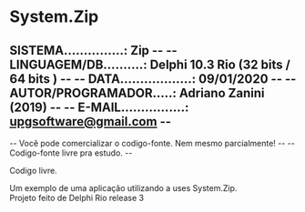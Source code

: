# System.Zip


SISTEMA...............: Zip                                                     --
--  LINGUAGEM/DB..........: Delphi 10.3 Rio (32 bits / 64 bits )                    --
--  DATA..................: 09/01/2020                                              --
--  AUTOR/PROGRAMADOR.....: Adriano Zanini (2019)                                   --
--  E-MAIL................: upgsoftware@gmail.com                                   --
--------------------------------------------------------------------------------------
--  Você pode comercializar o codigo-fonte. Nem mesmo parcialmente!                 --
--  Codigo-fonte livre pra estudo.                                                  --



Codigo livre.  

Um exemplo de uma aplicação utilizando a uses System.Zip.  
Projeto feito de Delphi Rio release 3
